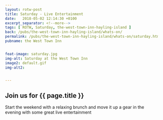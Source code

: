 ```yaml
---
layout: rotw-post
title: Saturday - Live Entertainment
date:   2018-05-02 12:14:30 +0100
excerpt_separator: <!--more-->
tags: [ ROTW, Saturday, the-west-town-inn-hayling-island ]
back: /pubs/the-west-town-inn-hayling-island/whats-on/
permalink: /pubs/the-west-town-inn-hayling-island/whats-on/saturday.html
pubname: the West Town Inn


feat-image: saturday.jpg
img-alt: Saturday at the West Town Inn
image2: default.gif
img-alt2:


---
```


<h2>Join us for {{ page.title }}</h2>
<p>Start the weekend with a relaxing brunch and move it up a gear in the evening with some great live entertainment</p>